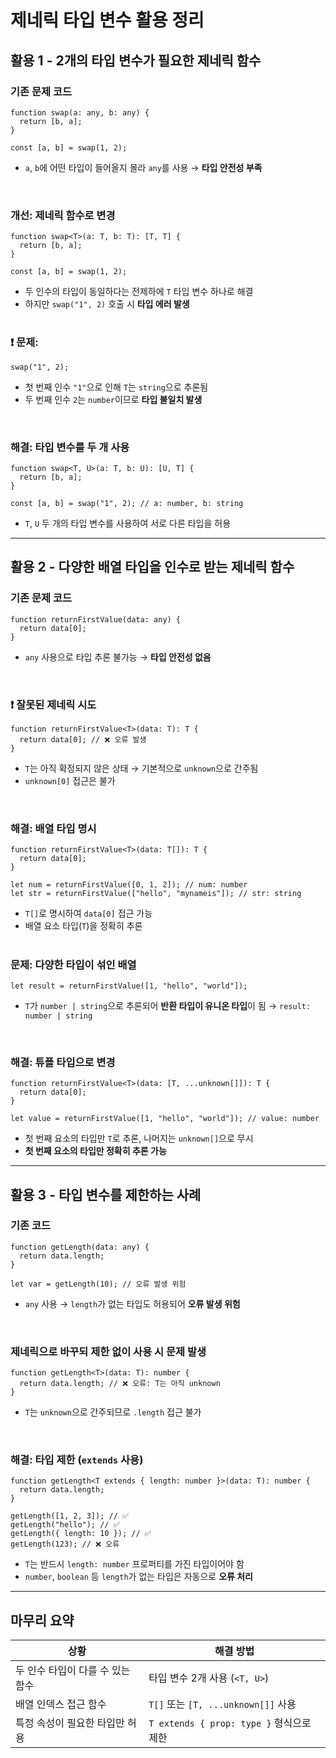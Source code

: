 # 제네릭 타입 변수 활용 정리

## 활용 1 - 2개의 타입 변수가 필요한 제네릭 함수

### 기존 문제 코드

```tsx
function swap(a: any, b: any) {
  return [b, a];
}

const [a, b] = swap(1, 2);
```

- `a`, `b`에 어떤 타입이 들어올지 몰라 `any`를 사용 → **타입 안전성 부족**

<br />

### 개선: 제네릭 함수로 변경

```tsx
function swap<T>(a: T, b: T): [T, T] {
  return [b, a];
}

const [a, b] = swap(1, 2);
```

- 두 인수의 타입이 동일하다는 전제하에 `T` 타입 변수 하나로 해결
- 하지만 `swap("1", 2)` 호출 시 **타입 에러 발생**

#

### ❗ 문제:

```tsx
swap("1", 2);
```

- 첫 번째 인수 `"1"`으로 인해 `T`는 `string`으로 추론됨
- 두 번째 인수 `2`는 `number`이므로 **타입 불일치 발생**

<br />

### 해결: 타입 변수를 두 개 사용

```tsx
function swap<T, U>(a: T, b: U): [U, T] {
  return [b, a];
}

const [a, b] = swap("1", 2); // a: number, b: string
```

- `T`, `U` 두 개의 타입 변수를 사용하여 서로 다른 타입을 허용

---

## 활용 2 - 다양한 배열 타입을 인수로 받는 제네릭 함수

### 기존 문제 코드

```tsx
function returnFirstValue(data: any) {
  return data[0];
}
```

- `any` 사용으로 타입 추론 불가능 → **타입 안전성 없음**

<br />

### ❗ 잘못된 제네릭 시도

```tsx
function returnFirstValue<T>(data: T): T {
  return data[0]; // ❌ 오류 발생
}
```

- `T`는 아직 확정되지 않은 상태 → 기본적으로 `unknown`으로 간주됨
- `unknown[0]` 접근은 불가

<br />

### 해결: 배열 타입 명시

```tsx
function returnFirstValue<T>(data: T[]): T {
  return data[0];
}

let num = returnFirstValue([0, 1, 2]); // num: number
let str = returnFirstValue(["hello", "mynameis"]); // str: string
```

- `T[]`로 명시하여 `data[0]` 접근 가능
- 배열 요소 타입(`T`)을 정확히 추론

#

### 문제: 다양한 타입이 섞인 배열

```tsx
let result = returnFirstValue([1, "hello", "world"]);
```

- `T`가 `number | string`으로 추론되어 **반환 타입이 유니온 타입**이 됨 → `result: number | string`

<br />

### 해결: 튜플 타입으로 변경

```tsx
function returnFirstValue<T>(data: [T, ...unknown[]]): T {
  return data[0];
}

let value = returnFirstValue([1, "hello", "world"]); // value: number
```

- 첫 번째 요소의 타입만 `T`로 추론, 나머지는 `unknown[]`으로 무시
- **첫 번째 요소의 타입만 정확히 추론 가능**

---

## 활용 3 - 타입 변수를 제한하는 사례

### 기존 코드

```tsx
function getLength(data: any) {
  return data.length;
}

let var = getLength(10); // 오류 발생 위험
```

- `any` 사용 → `length`가 없는 타입도 허용되어 **오류 발생 위험**

<br />

### 제네릭으로 바꾸되 제한 없이 사용 시 문제 발생

```tsx
function getLength<T>(data: T): number {
  return data.length; // ❌ 오류: T는 아직 unknown
}
```

- `T`는 `unknown`으로 간주되므로 `.length` 접근 불가

<br />

### 해결: 타입 제한 (`extends` 사용)

```tsx
function getLength<T extends { length: number }>(data: T): number {
  return data.length;
}

getLength([1, 2, 3]); // ✅
getLength("hello"); // ✅
getLength({ length: 10 }); // ✅
getLength(123); // ❌ 오류
```

- `T`는 반드시 `length: number` 프로퍼티를 가진 타입이어야 함
- `number`, `boolean` 등 `length`가 없는 타입은 자동으로 **오류 처리**

---

## 마무리 요약

| 상황 | 해결 방법 |
| --- | --- |
| 두 인수 타입이 다를 수 있는 함수 | 타입 변수 2개 사용 (`<T, U>`) |
| 배열 인덱스 접근 함수 | `T[]` 또는 `[T, ...unknown[]]` 사용 |
| 특정 속성이 필요한 타입만 허용 | `T extends { prop: type }` 형식으로 제한 |
